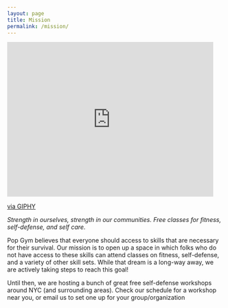 ```yaml
---
layout: page
title: Mission
permalink: /mission/
---
```

<iframe src="https://giphy.com/embed/EXZMebpgAtrmE" width="480" height="360" frameBorder="0" class="giphy-embed" allowFullScreen></iframe><p><a href="https://giphy.com/gifs/EXZMebpgAtrmE">via GIPHY</a></p>

<i>Strength in ourselves, strength in our communities. Free classes for fitness, self-defense, and self care.</i>

Pop Gym believes that everyone should access to skills that are necessary for their survival. Our mission is to open up a space in which folks who do not have access to these skills can attend classes on fitness, self-defense, and a variety of other skill sets. While that dream is a long-way away, we are actively taking steps to reach this goal!

Until then, we are hosting a bunch of great free self-defense workshops around NYC (and surrounding areas). Check our schedule for a workshop near you, or email us to set one up for your group/organization
